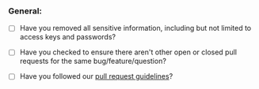 ### General:

* [ ] Have you removed all sensitive information, including but not limited to access keys and passwords?
* [ ] Have you checked to ensure there aren't other open or closed pull requests for the same bug/feature/question?
* [ ] Have you followed our [pull request guidelines](CONTRIBUTING.md)?




